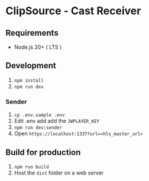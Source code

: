 # ClipSource - Cast Receiver

## Requirements
- Node.js 20+ ( LTS )

## Development

1. `npm install`
2. `npm run dev`

### Sender

1. `cp .env.sample .env`
2. Edit .env add add the `JWPLAYER_KEY`
3. `npm run dev:sender`
4. Open `https://localhost:1337?url=<hls_master_url>`

## Build for production

1. `npm run build`
2. Host the `dist` folder on a web server

